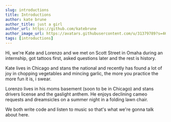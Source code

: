 ```yaml
---
slug: introductions
title: Introductions
author: kate brune
author_title: just a girl
author_url: https://github.com/katebrune
author_image_url: https://avatars.githubusercontent.com/u/31379789?s=460&u=dcd4da96c2b874b8c888850d5b777c6b633eb8c2&v=4
tags: [introductions]
---
```


Hi, we're Kate and Lorenzo and we met on Scott Street in Omaha during an internship, got tattoos first, asked questions later and the rest is history.

Kate lives in Chicago and stans the national and recently has found a lot of joy in chopping vegetables and mincing garlic, the more you practice the more fun it is, i swear.

Lorenzo lives in his moms basement (soon to be in Chicago) and stans drivers license and the gaslight anthem. He enjoys declining cameo requests and dreamsicles on a summer night in a folding lawn chair.

We both write code and listen to music so that's what we're gonna talk about here.
